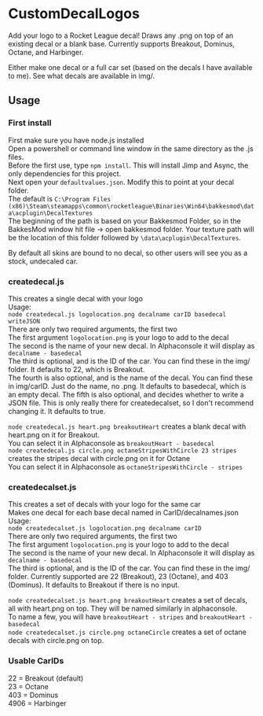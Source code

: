 # CustomDecalLogos

Add your logo to a Rocket League decal! Draws any .png on top of an existing decal or a blank base. Currently supports Breakout, Dominus, Octane, and Harbinger.

Either make one decal or a full car set (based on the decals I have available to me). See what decals are available in img/.

## Usage
### First install
First make sure you have node.js installed  
Open a powershell or command line window in the same directory as the .js files.  
Before the first use, type `npm install`. This will install Jimp and Async, the only dependencies for this project.  
Next open your `defaultvalues.json`. Modify this to point at your decal folder.  
The default is `C:\Program Files (x86)\Steam\steamapps\common\rocketleague\Binaries\Win64\bakkesmod\data\acplugin\DecalTextures`  
The beginning of the path is based on your Bakkesmod Folder, so in the BakkesMod window hit file -> open bakkesmod folder. 
Your texture path will be the location of this folder followed by `\data\acplugin\DecalTextures`.

By default all skins are bound to no decal, so other users will see you as a stock, undecaled car.

### createdecal.js
This creates a single decal with your logo  
Usage:  
`node createdecal.js logolocation.png decalname carID basedecal writeJSON`  
There are only two required arguments, the first two  
The first argument `logolocation.png` is your logo to add to the decal  
The second is the name of your new decal. In Alphaconsole it will display as `decalname - basedecal`  
The third is optional, and is the ID of the car. You can find these in the img/ folder. It defaults to 22, which is Breakout.  
The fourth is also optional, and is the name of the decal. You can find these in img/carID. Just do the name, no .png. It defaults to basedecal, which is an empty decal.
The fifth is also optional, and decides whether to write a JSON file. This is only really there for createdecalset, so I don't recommend changing it. It defaults to true.  

`node createdecal.js heart.png breakoutHeart` creates a blank decal with heart.png on it for Breakout.  
You can select it in Alphaconsole as `breakoutHeart - basedecal`  
`node createdecal.js circle.png octaneStripesWithCircle 23 stripes` creates the stripes decal with circle.png on it for Octane  
You can select it in Alphaconsole as `octaneStripesWithCircle - stripes`  

### createdecalset.js
This creates a set of decals with your logo for the same car  
Makes one decal for each base decal named in CarID/decalnames.json  
Usage:  
`node createdecalset.js logolocation.png decalname carID`  
There are only two required arguments, the first two  
The first argument `logolocation.png` is your logo to add to the decal  
The second is the name of your new decal. In Alphaconsole it will display as `decalname - basedecal`  
The third is optional, and is the ID of the car. You can find these in the img/ folder. Currently supported are 22 (Breakout), 23 (Octane), and 403 (Dominus). It defaults to Breakout if there is no input.  

`node createdecalset.js heart.png breakoutHeart` creates a set of decals, all with heart.png on top. They will be named similarly in alphaconsole.  
To name a few, you will have `breakoutHeart - stripes` and `breakoutHeart - basedecal`  
`node createdecalset.js circle.png octaneCircle` creates a set of octane decals with circle.png on top.

### Usable CarIDs
22 = Breakout (default)  
23 = Octane  
403 = Dominus  
4906 = Harbinger
